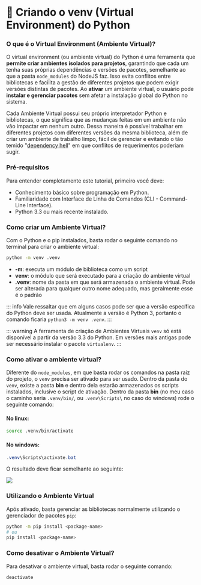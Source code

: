 # :snake: Criando o venv (Virtual Environment) do Python

### O que é o Virtual Environment (Ambiente Virtual)?
O virtual environment (ou ambiente virtual) do Python é uma ferramenta que **permite criar ambientes isolados para projetos**, garantindo que cada um tenha suas próprias dependências e versões de pacotes, semelhante ao que a pasta `node_modules` do NodeJS faz. Isso evita conflitos entre bibliotecas e facilita a gestão de diferentes projetos que podem exigir versões distintas de pacotes. Ao **ativar** um ambiente virtual, o usuário pode **instalar e gerenciar pacotes** sem afetar a instalação global do Python no sistema.

Cada Ambiente Virtual possui seu próprio interpretador Python e bibliotecas, o que significa que as mudanças feitas em um ambiente não vão impactar em nenhum outro. Dessa maneira é possível trabalhar em diferentes projetos com diferentes versões da mesma biblioteca, além de criar um ambiente de trabalho limpo, fácil de gerenciar e evitando o tão temido "[dependency hell](https://en.wikipedia.org/wiki/Dependency_hell)" em que conflitos de requerimentos poderiam sugir.

### Pré-requisitos
Para entender completamente este tutorial, primeiro você deve:

- Conhecimento básico sobre programação em Python.
- Familiaridade com Interface de Linha de Comandos (CLI - Command-Line Interface).
- Python 3.3 ou mais recente instalado.

### Como criar um Ambiente Virtual?
Com o Python e o pip instalados, basta rodar o seguinte comando no terminal para criar o ambiente virtual:

```bash
python -m venv .venv
```

- **-m**: executa um módulo de biblioteca como um script
- **venv**: o módulo que será executado para a criação do ambiente virtual
- **.venv**: nome da pasta em que será armazenada o ambiente virtual. Pode ser alterada para qualquer outro nome adequado, mas geralmente esse é o padrão

::: info
Vale ressaltar que em alguns casos pode ser que a versão específica do Python deve ser usada. Atualmente a versão é Python 3, portanto o comando ficaria `python3 -m venv .venv`.
:::

::: warning
A ferramenta de criação de Ambientes Virtuais `venv` só está disponível a partir da versão 3.3 do Python. Em versões mais antigas pode ser necessário instalar o pacote `virtualenv`.
:::

### Como ativar o ambiente virtual?
Diferente do `node_modules`, em que basta rodar os comandos na pasta raíz do projeto, o `venv` precisa ser ativado para ser usado. Dentro da pasta do `venv`, existe a pasta **bin** e dentro dela estarão armazenados os scripts instalados, inclusive o script de ativação. Dentro da pasta **bin** (no meu caso o caminho seria `.venv/bin/`,  ou `.venv\Scripts\` no caso do windows) rode o seguinte comando:

#### No linux:

```bash
source .venv/bin/activate
```

#### No windows:

```powershell
.venv\Scripts\activate.bat
```

O resultado deve ficar semelhante ao seguinte:

![](/images/tutoriais/terminal-rodando-venv-python.png)

### Utilizando o Ambiente Virtual
Após ativado, basta gerenciar as bibliotecas normalmente utilizando o gerenciador de pacotes `pip`:

```bash
python -m pip install <package-name>
# ou
pip install <package-name>
```

### Como desativar o Ambiente Virtual?
Para desativar o ambiente virtual, basta rodar o seguinte comando:

```bash
deactivate
```
